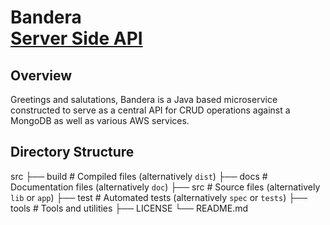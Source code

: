 
<h1>Bandera<br/><a href="https://github.com/YabiSkywalker"></a> <a href="https://www.linkedin.com/in/yabi/">Server Side API</a>
<h2>Overview</h2>
<p>Greetings and salutations,
Bandera is a Java based microservice constructed to serve as a central API for CRUD operations against a MongoDB as well as various AWS services.</p>

<h2>Directory Structure</h2>

src
    ├── build                   # Compiled files (alternatively `dist`)
    ├── docs                    # Documentation files (alternatively `doc`)
    ├── src                     # Source files (alternatively `lib` or `app`)
    ├── test                    # Automated tests (alternatively `spec` or `tests`)
    ├── tools                   # Tools and utilities
    ├── LICENSE
    └── README.md

